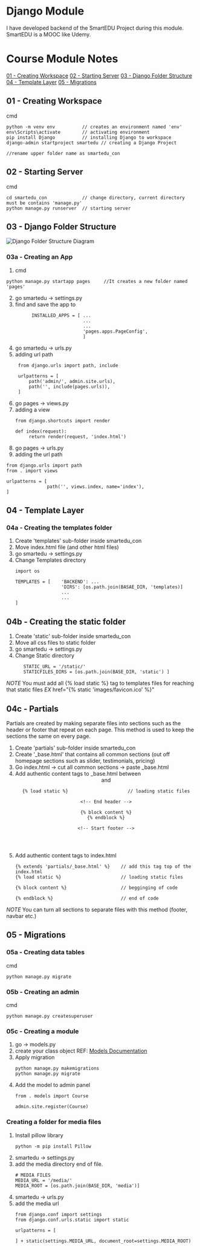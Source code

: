 # Django Module

I have developed backend of the SmartEDU Project during this module. SmartEDU is a MOOC like Udemy.


# Course Module Notes
[01 - Creating Workspace](#01---creating-workspace)
[02 - Starting Server](#02---starting-server)
[03 - Django Folder Structure](#03---django-folder-structure)
[04 - Template Layer](#04---template-layer)
[05 - Migrations](#05---migrations)

## 01 - Creating Workspace
cmd
```
python -m venv env          // creates an environment named 'env'
env\Scripts\activate        // activating environment
pip install Django          // installing Django to workspace
django-admin startproject smartedu // creating a Django Project

//rename upper folder name as smartedu_con
```
## 02 - Starting Server
cmd
```
cd smartedu_con             // change directory, current directory must be contains 'manage.py'
python manage.py runserver  // starting server
```

## 03 - Django Folder Structure
![Django Folder Structure Diagram](https://studygyaan.com/wp-content/uploads/2019/07/Best-Practice-to-Structure-Django-Project-Directories-and-Files.png)

### 03a - Creating an App
1. cmd
```
python manage.py startapp pages     //It creates a new folder named 'pages'
```
2. go smartedu -> settings.py 
3. find and save the app to
   ```
         INSTALLED_APPS = [ ...
                            ...
                            ...
                            'pages.apps.PageConfig',
                            ]
    ```
4. go smartedu -> urls.py
5. adding url path
   ```
    from django.urls import path, include

    urlpatterns = [
        path('admin/', admin.site.urls),
        path('', include(pages.urls)), 
    ]
   ```
6. go pages -> views.py
7. adding a view
   ```
   from django.shortcuts import render

   def index(request):
        return render(request, 'index.html')

   ```
8. go pages -> urls.py
9.  adding the url path
   ```
   from django.urls import path
   from . import views

   urlpatterns = [
                  path('', views.index, name='index'),
   ]
   ```

## 04 - Template Layer
### 04a - Creating the templates folder
1. Create 'templates' sub-folder inside smartedu_con
2. Move index.html file (and other html files)
3. go smartedu -> settings.py
4. Change Templates directory
   ```
   import os

   TEMPLATES = [    'BACKEND': ...
                    'DIRS': [os.path.join(BASAE_DIR, 'templates)]
                    ...
                    ...
   ]
   ```

## 04b - Creating the static folder
1. Create 'static' sub-folder inside smartedu_con
2. Move all css files to static folder
3. go smartedu -> settings.py
4. Change Static directory
   ```
      STATIC_URL = '/static/'
      STATICFILES_DIRS = [os.path.join(BASE_DIR, 'static') ]
   ```
*NOTE* You must add all  {% load static %} tag to templates files for reaching that static files 
*EX* href="{% static 'images/favicon.ico' %}"

## 04c - Partials
Partials are created by making separate files into sections such as the header or footer that repeat on each page. This method is used to keep the sections the same on every page.
1. Create 'partials' sub-folder inside smartedu_con
2. Create '_base.html' that contains all common sections (out off homepage sections such as slider, testimonials, pricing)
3. Go index.html -> cut all common sections -> paste _base.html
4. Add authentic content tags to _base.html between <header> and <footer>
   ```
   {% load static %}                      // loading static files

   <!-- End header -->

   {% block content %}
   {% endblock %}

   <!-- Start footer -->
   ``` 
5. Add authentic content tags to index.html 
   ```
   {% extends 'partials/_base.html' %}    // add this tag top of the index.html
   {% load static %}                      // loading static files

   {% block content %}                    // begginging of code

   {% endblock %}                         // end of code                    
   ```
*NOTE* You can turn all sections to separate files with this method (footer, navbar etc.)
## 05 - Migrations
### 05a - Creating data tables
cmd
```
python manage.py migrate
```

### 05b - Creating an admin

cmd
```
python manage.py createsuperuser
```
### 05c - Creating a module
1. go -> models.py
2. create your class object REF: [Models Documentation](https://docs.djangoproject.com/en/4.1/topics/db/models/)
3. Apply migration
   ```
   python manage.py makemigrations
   python manage.py migrate
   ```
4. Add the model to admin panel
   ```
   from . models import Course

   admin.site.register(Course)
   ```

### Creating a folder for media files
1. Install pillow library
   ```
   python -m pip install Pillow
   ```
2. smartedu -> settings.py 
3. add the media directory end of file.
   ```
   # MEDIA FILES
   MEDIA_URL = '/media/'
   MEDIA_ROOT = [os.path.join(BASE_DIR, 'media')]
   ``` 
4. smartedu -> urls.py
5. add the media url
   ```
   from django.conf import settings 
   from django.conf.urls.static import static

   urlpatterns = [

   ] + static(settings.MEDIA_URL, document_root=settings.MEDIA_ROOT)
   ```
